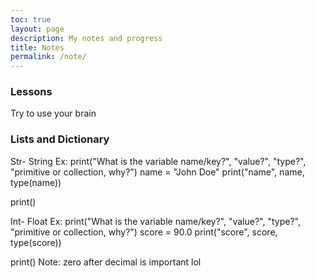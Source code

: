 ```yaml
---
toc: true
layout: page
description: My notes and progress
title: Notes
permalink: /note/
---
```


### Lessons #
Try to use your brain

### Lists and Dictionary #

Str- String
Ex:
print("What is the variable name/key?", "value?", "type?", "primitive or collection, why?")
name = "John Doe"
print("name", name, type(name))

print()

Int- Float
Ex:
print("What is the variable name/key?", "value?", "type?", "primitive or collection, why?")
score = 90.0
print("score", score, type(score))

print()
Note: zero after decimal is important lol

